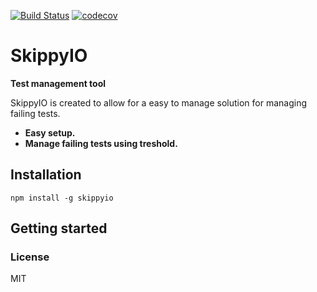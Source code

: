 [![Build Status](https://travis-ci.org/erwinheitzman/skippit.svg?branch=master)](https://travis-ci.org/erwinheitzman/skippyio)
[![codecov](https://codecov.io/gh/erwinheitzman/skippit/branch/master/graph/badge.svg)](https://codecov.io/gh/erwinheitzman/skippyio)

SkippyIO
===========

**Test management tool**

SkippyIO is created to allow for a easy to manage solution for managing failing tests.

- **Easy setup.**
- **Manage failing tests using treshold.**

## Installation

```shell
npm install -g skippyio
```

## Getting started


### License

MIT
